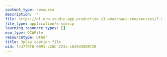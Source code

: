 ```yaml
---
content_type: resource
description: ''
file: https://ol-ocw-studio-app-production.s3.amazonaws.com/courses/7-91j-foundations-of-computational-and-systems-biology-spring-2014/fc47f9f60091c2db223ac6d543808f26_iKLvCuFD1MA.srt
file_type: application/x-subrip
learning_resource_types: []
ocw_type: OCWFile
resourcetype: Other
title: 3play caption file
uid: fc47f9f6-0091-c2db-223a-c6d543808f26
---
```

